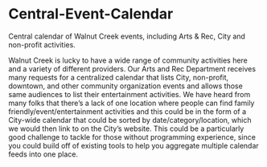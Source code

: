 # Central-Event-Calendar
Central calendar of Walnut Creek events, including Arts &amp; Rec, City and non-profit activities.

Walnut Creek is lucky to have a wide range of community activities here and a variety of different providers. Our Arts and Rec Department receives many requests for a centralized calendar that lists City, non-profit, downtown, and other community organization events and allows those same audiences to list their entertainment activities. We have heard from many folks that there’s a lack of one location where people can find family friendly/event/entertainment activities and this could be in the form of a City-wide calendar that could be sorted by date/category/location, which we would then link to on the City’s website. This could be a particularly good challenge to tackle for those without programming experience, since you could build off of existing tools to help you aggregate multiple calendar feeds into one place. 
